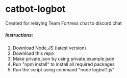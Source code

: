 # catbot-logbot
Created for relaying Team Fortress chat to discord chat
##### Instructions:
1. Download Node.JS (latest version)
2. Download this repo
3. Make private.json by using private.example.json
4. Run "npm install" to install all required packages
5. Run the script using command "node logbot1.js"
